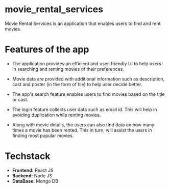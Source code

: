 # movie_rental_services

Movie Rental Services is an application that enables users to find and rent movies.


# Features of the app

* The application provides an efficient and user-friendly UI to help users in searching and renting movies of their preferences.

* Movie data are provided with additional information such as description, cast and poster (in the form of tile) to help user decide better.

* The app's search feature enables users to find movies based on the title or cast.

* The login feature collects user data such as email id. This will help in avoiding duplication while renting movies.

* Along with movie details, the users can also find data on how many times a movie has been rented. This in turn, will assist the users in finding most popular movies.

# Techstack

* **Frontend:** React JS
* **Backend:** Node JS
* **DataBase:** Mongo DB
